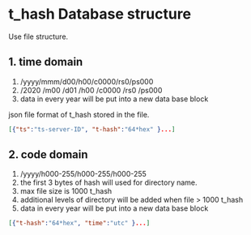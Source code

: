 # t_hash Database structure

Use file structure.

## 1. time domain

1. /yyyy/mmm/d00/h00/c0000/rs0/ps000
1. /2020 /m00 /d01 /h00 /c0000 /rs0 /ps000
1. data in every year will be put into a new data base block

json file format of t_hash stored in the file.

```json
[{"ts":"ts-server-ID", "t-hash":"64*hex" }...]
```

## 2. code domain

1. /yyyy/h000-255/h000-255/h000-255
1. the first 3 bytes of hash will used for directory name.
1. max file size is 1000 t_hash
1. additional levels of directory will be added when file > 1000 t_hash
1. data in every year will be put into a new data base block

```json
[{"t-hash":"64*hex", "time":"utc" }...]
```
